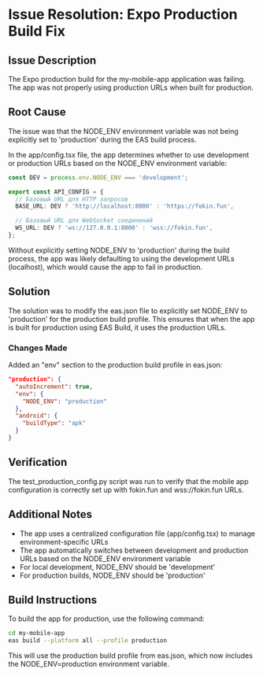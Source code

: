 # Issue Resolution: Expo Production Build Fix

## Issue Description
The Expo production build for the my-mobile-app application was failing. The app was not properly using production URLs when built for production.

## Root Cause
The issue was that the NODE_ENV environment variable was not being explicitly set to 'production' during the EAS build process. 

In the app/config.tsx file, the app determines whether to use development or production URLs based on the NODE_ENV environment variable:

```typescript
const DEV = process.env.NODE_ENV === 'development';

export const API_CONFIG = {
  // Базовый URL для HTTP запросов
  BASE_URL: DEV ? 'http://localhost:8000' : 'https://fokin.fun',

  // Базовый URL для WebSocket соединений
  WS_URL: DEV ? 'ws://127.0.0.1:8000' : 'wss://fokin.fun',
};
```

Without explicitly setting NODE_ENV to 'production' during the build process, the app was likely defaulting to using the development URLs (localhost), which would cause the app to fail in production.

## Solution
The solution was to modify the eas.json file to explicitly set NODE_ENV to 'production' for the production build profile. This ensures that when the app is built for production using EAS Build, it uses the production URLs.

### Changes Made
Added an "env" section to the production build profile in eas.json:

```json
"production": {
  "autoIncrement": true,
  "env": {
    "NODE_ENV": "production"
  },
  "android": {
    "buildType": "apk"
  }
}
```

## Verification
The test_production_config.py script was run to verify that the mobile app configuration is correctly set up with fokin.fun and wss://fokin.fun URLs.

## Additional Notes
- The app uses a centralized configuration file (app/config.tsx) to manage environment-specific URLs
- The app automatically switches between development and production URLs based on the NODE_ENV environment variable
- For local development, NODE_ENV should be 'development'
- For production builds, NODE_ENV should be 'production'

## Build Instructions
To build the app for production, use the following command:
```bash
cd my-mobile-app
eas build --platform all --profile production
```

This will use the production build profile from eas.json, which now includes the NODE_ENV=production environment variable.